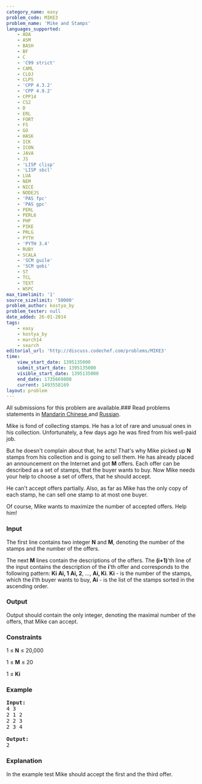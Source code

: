 ```yaml
---
category_name: easy
problem_code: MIKE3
problem_name: 'Mike and Stamps'
languages_supported:
    - ADA
    - ASM
    - BASH
    - BF
    - C
    - 'C99 strict'
    - CAML
    - CLOJ
    - CLPS
    - 'CPP 4.3.2'
    - 'CPP 4.9.2'
    - CPP14
    - CS2
    - D
    - ERL
    - FORT
    - FS
    - GO
    - HASK
    - ICK
    - ICON
    - JAVA
    - JS
    - 'LISP clisp'
    - 'LISP sbcl'
    - LUA
    - NEM
    - NICE
    - NODEJS
    - 'PAS fpc'
    - 'PAS gpc'
    - PERL
    - PERL6
    - PHP
    - PIKE
    - PRLG
    - PYTH
    - 'PYTH 3.4'
    - RUBY
    - SCALA
    - 'SCM guile'
    - 'SCM qobi'
    - ST
    - TCL
    - TEXT
    - WSPC
max_timelimit: '1'
source_sizelimit: '50000'
problem_author: kostya_by
problem_tester: null
date_added: 26-01-2014
tags:
    - easy
    - kostya_by
    - march14
    - search
editorial_url: 'http://discuss.codechef.com/problems/MIKE3'
time:
    view_start_date: 1395135000
    submit_start_date: 1395135000
    visible_start_date: 1395135000
    end_date: 1735669800
    current: 1493558169
layout: problem
---
```

All submissions for this problem are available.###  Read problems statements in [Mandarin Chinese ](http://www.codechef.com/download/translated/MARCH14/mandarin/MIKE3.pdf) and [Russian](http://www.codechef.com/download/translated/MARCH14/russian/MIKE3.pdf).

Mike is fond of collecting stamps. He has a lot of rare and unusual ones in his collection. Unfortunately, a few days ago he was fired from his well-paid job.

But he doesn't complain about that, he acts! That's why Mike picked up **N** stamps from his collection and is going to sell them. He has already placed an announcement on the Internet and got **M** offers. Each offer can be described as a set of stamps, that the buyer wants to buy. Now Mike needs your help to choose a set of offers, that he should accept.

He can't accept offers partially. Also, as far as Mike has the only copy of each stamp, he can sell one stamp to at most one buyer.

Of course, Mike wants to maximize the number of accepted offers. Help him!

### Input

The first line contains two integer **N** and **M**, denoting the number of the stamps and the number of the offers.

The next **M** lines contain the descriptions of the offers. The **(i+1)**'th line of the input contains the description of the **i**'th offer and corresponds to the following pattern: **Ki** **Ai, 1** **Ai, 2**, ..., **Ai, Ki**. **Ki** - is the number of the stamps, which the **i**'th buyer wants to buy, **Ai** - is the list of the stamps sorted in the ascending order.

### Output

Output should contain the only integer, denoting the maximal number of the offers, that Mike can accept.

### Constraints

1 ≤ **N** ≤ 20,000

1 ≤ **M** ≤ 20

1 ≤ **Ki**

### Example

<pre><b>Input:</b>
4 3
2 1 2
2 2 3
2 3 4

<b>Output:</b>
2
</pre>
### Explanation

In the example test Mike should accept the first and the third offer.
